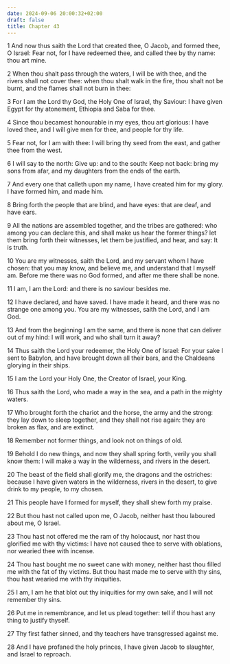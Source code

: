 ```yaml
---
date: 2024-09-06 20:00:32+02:00
draft: false
title: Chapter 43
---
```




1 And now thus saith the Lord that created thee, O Jacob, and formed thee, O Israel: Fear not, for I have redeemed thee, and called thee by thy name: thou art mine.

2 When thou shalt pass through the waters, I will be with thee, and the rivers shall not cover thee: when thou shalt walk in the fire, thou shalt not be burnt, and the flames shall not burn in thee:

3 For I am the Lord thy God, the Holy One of Israel, thy Saviour: I have given Egypt for thy atonement, Ethiopia and Saba for thee.

4 Since thou becamest honourable in my eyes, thou art glorious: I have loved thee, and I will give men for thee, and people for thy life.

5 Fear not, for I am with thee: I will bring thy seed from the east, and gather thee from the west.

6 I will say to the north: Give up: and to the south: Keep not back: bring my sons from afar, and my daughters from the ends of the earth.

7 And every one that calleth upon my name, I have created him for my glory. I have formed him, and made him.

8 Bring forth the people that are blind, and have eyes: that are deaf, and have ears.

9 All the nations are assembled together, and the tribes are gathered: who among you can declare this, and shall make us hear the former things? let them bring forth their witnesses, let them be justified, and hear, and say: It is truth.

10 You are my witnesses, saith the Lord, and my servant whom I have chosen: that you may know, and believe me, and understand that I myself am. Before me there was no God formed, and after me there shall be none.

11 I am, I am the Lord: and there is no saviour besides me.

12 I have declared, and have saved. I have made it heard, and there was no strange one among you. You are my witnesses, saith the Lord, and I am God.

13 And from the beginning I am the same, and there is none that can deliver out of my hind: I will work, and who shall turn it away?

14 Thus saith the Lord your redeemer, the Holy One of Israel: For your sake I sent to Babylon, and have brought down all their bars, and the Chaldeans glorying in their ships.

15 I am the Lord your Holy One, the Creator of Israel, your King.

16 Thus saith the Lord, who made a way in the sea, and a path in the mighty waters.

17 Who brought forth the chariot and the horse, the army and the strong: they lay down to sleep together, and they shall not rise again: they are broken as flax, and are extinct.

18 Remember not former things, and look not on things of old.

19 Behold I do new things, and now they shall spring forth, verily you shall know them: I will make a way in the wilderness, and rivers in the desert.

20 The beast of the field shall glorify me, the dragons and the ostriches: because I have given waters in the wilderness, rivers in the desert, to give drink to my people, to my chosen.

21 This people have I formed for myself, they shall shew forth my praise.

22 But thou hast not called upon me, O Jacob, neither hast thou laboured about me, O Israel.

23 Thou hast not offered me the ram of thy holocaust, nor hast thou glorified me with thy victims: I have not caused thee to serve with oblations, nor wearied thee with incense.

24 Thou hast bought me no sweet cane with money, neither hast thou filled me with the fat of thy victims. But thou hast made me to serve with thy sins, thou hast wearied me with thy iniquities.

25 I am, I am he that blot out thy iniquities for my own sake, and I will not remember thy sins.

26 Put me in remembrance, and let us plead together: tell if thou hast any thing to justify thyself.

27 Thy first father sinned, and thy teachers have transgressed against me.

28 And I have profaned the holy princes, I have given Jacob to slaughter, and Israel to reproach.

